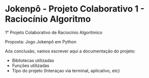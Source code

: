 # Jokenpô - Projeto Colaborativo 1 - Raciocínio Algoritmo

1° Projeto Colaborativo de Raciocínio Algorítmico

Proposta: Jogo Jokenpô em Python

Aós conclusão, vamos escrever aqui a documentação do projeto:
- Bibliotecas utilizadas
- Funções utilizadas
- Tipo do projeto (Interaçao via terminal, aplicativo, etc)
